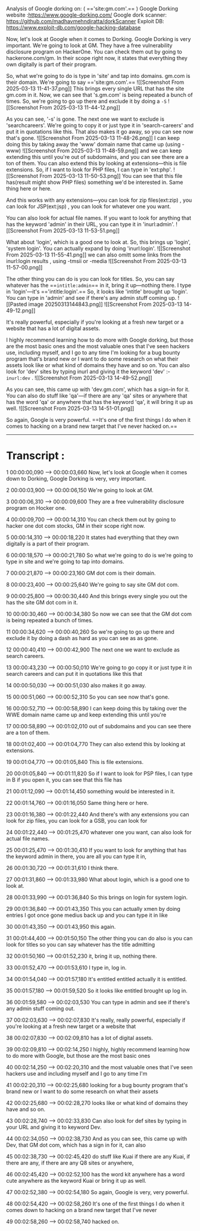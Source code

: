 
Analysis of Google dorking on: ( =='site:gm.com'.== )
Google Dorking website :https://www.google-dorking.com/
Google dork scanner: https://github.com/madhavmehndiratta/dorkScanner
Exploit DB: https://www.exploit-db.com/google-hacking-database


Now, let's look at Google when it comes to Dorking. Google Dorking is very important. We're going to look at GM. They have a free vulnerability disclosure program on HackerOne. You can check them out by going to hackerone.com/gm. In their scope right now, it states that everything they own digitally is part of their program. 



So, what we're going to do is type in 'site' and tap into domains. gm.com is their domain. We're going to say =='site:gm.com'.== 
![[Screenshot From 2025-03-13 11-41-37.png]]
This brings every single URL that has the site gm.com in it. Now, we can see that 's.gm.com' is being repeated a bunch of times. So, we're going to go up there and exclude it by doing a `-S` 
![[Screenshot From 2025-03-13 11-44-12.png]]

As you can see, '-s' is gone. The next one we want to exclude is 'searchcareers'. We're going to copy it or just type it in 'search-careers' and put it in quotations like this. That also makes it go away, so you can see now that's gone. 
![[Screenshot From 2025-03-13 11-48-26.png]]
I can keep doing this by taking away the 'www' domain name that came up (using -www) 
![[Screenshot From 2025-03-13 11-48-59.png]]
and we can keep extending this until you're out of subdomains, and you can see there are a ton of them. You can also extend this by looking at extensions—this is file extensions. So, if I want to look for PHP files, I can type in 'ext:php'. 
![[Screenshot From 2025-03-13 11-50-53.png]]
You can see that this file has(result might show PHP files) something we'd be interested in. Same thing here or here. 


And this works with any extensions—you can look for zip files(ext:zip) , you can look for JSP(ext:jsp) , you can look for whatever one you want. 


You can also look for actual file names. If you want to look for anything that has the keyword 'admin' in their URL, you can type it in 'inurl:admin'. 
![[Screenshot From 2025-03-13 11-53-51.png]]

What about 'login', which is a good one to look at. So, this brings up 'login', 'system login'. You can actually expand by doing 'inurl:login'. 
![[Screenshot From 2025-03-13 11-55-41.png]]
we can also omitt some links from the inurl:login results , using -tmsii or -media
![[Screenshot From 2025-03-13 11-57-00.png]]


The other thing you can do is you can look for titles. So, you can say whatever has the ==`intitle:admin`== in it, bring it up—nothing there. I type in 'login'—it's =='intitle:login'.== So, it looks like 'intitle' brought up 'login'. You can type in 'admin' and see if there's any admin stuff coming up.
![[Pasted image 20250313144843.png]]
![[Screenshot From 2025-03-13 14-49-12.png]]



It's really powerful, especially if you're looking at a fresh new target or a website that has a lot of digital assets. 

I highly recommend learning how to do more with Google dorking, but those are the most basic ones and the most valuable ones that I've seen hackers use, including myself, and I go to any time I'm looking for a bug bounty program that's brand new or I want to do some research on what their assets look like or what kind of domains they have and so on. You can also look for 'dev' sites by typing inurl and giving it the keyword 'dev'  :- `inurl:dev` . 
![[Screenshot From 2025-03-13 14-49-52.png]]

As you can see, this came up with 'dev.gm.com', which has a sign-in for it. You can also do stuff like 'qa'—if there are any 'qa' sites or anywhere that has the word 'qa' or anywhere that has the keyword 'qa', it will bring it up as well. 
![[Screenshot From 2025-03-13 14-51-01.png]]


So again, Google is very powerful. ==It's one of the first things I do when it comes to hacking on a brand new target that I've never hacked on.==





---

# Transcript :


1
00:00:00,090 --> 00:00:03,660
Now, let's look at Google when it comes down to Dorking, Google Dorking is very, very important.

2
00:00:03,900 --> 00:00:06,150
We're going to look at GM.

3
00:00:06,310 --> 00:00:09,600
They are a free vulnerability disclosure program on Hocker one.

4
00:00:09,700 --> 00:00:14,310
You can check them out by going to hacker one dot com stocks, GM in their scope right now.

5
00:00:14,310 --> 00:00:18,220
It states had everything that they own digitally is a part of their program.

6
00:00:18,570 --> 00:00:21,780
So what we're going to do is we're going to type in site and we're going to tap into domains.

7
00:00:21,870 --> 00:00:23,160
GM dot com is their domain.

8
00:00:23,400 --> 00:00:25,640
We're going to say site GM dot com.

9
00:00:25,800 --> 00:00:30,440
And this brings every single you out the has the site GM dot com in it.

10
00:00:30,460 --> 00:00:34,380
So now we can see that the GM dot com is being repeated a bunch of times.

11
00:00:34,620 --> 00:00:40,260
So we're going to go up there and exclude it by doing a dash as hard as you can see as as gone.

12
00:00:40,410 --> 00:00:42,900
The next one we want to exclude as search careers.

13
00:00:43,230 --> 00:00:50,010
We're going to go copy it or just type it in search careers and can put it in quotations like this that

14
00:00:50,030 --> 00:00:51,030
also makes it go away.

15
00:00:51,060 --> 00:00:52,310
So you can see now that's gone.

16
00:00:52,710 --> 00:00:58,890
I can keep doing this by taking over the WWE domain name came up and keep extending this until you're

17
00:00:58,890 --> 00:01:02,010
out of subdomains and you can see there are a ton of them.

18
00:01:02,400 --> 00:01:04,770
They can also extend this by looking at extensions.

19
00:01:04,770 --> 00:01:05,840
This is file extensions.

20
00:01:05,840 --> 00:01:11,820
So if I want to look for PSP files, I can type in B if you open it, you can see that this file has

21
00:01:12,090 --> 00:01:14,450
something would be interested in it.

22
00:01:14,760 --> 00:01:16,050
Same thing here or here.

23
00:01:16,380 --> 00:01:22,440
And there's with any extensions you can look for zip files, you can look for a GSB, you can look for

24
00:01:22,440 --> 00:01:25,470
whatever one you want, can also look for actual file names.

25
00:01:25,470 --> 00:01:30,410
If you want to look for anything that has the keyword admin in there, you are all you can type it in,

26
00:01:30,720 --> 00:01:31,610
I think there.

27
00:01:31,860 --> 00:01:33,980
What about login, which is a good one to look at.

28
00:01:33,990 --> 00:01:36,840
So this brings on login for system login.

29
00:01:36,840 --> 00:01:43,350
This you can actually xmen by doing entries I got once gone medius back up and you can type it in like

30
00:01:43,350 --> 00:01:43,950
this again.

31
00:01:44,400 --> 00:01:50,150
The other thing you can do also is you can look for titles so you can say whatever has the title admitting

32
00:01:50,160 --> 00:01:52,230
it, bring it up, nothing there.

33
00:01:52,470 --> 00:01:53,610
I type in, log in.

34
00:01:54,040 --> 00:01:57,180
It's entitled entitled actually it is entitled.

35
00:01:57,180 --> 00:01:59,520
So it looks like entitled brought up log in.

36
00:01:59,580 --> 00:02:03,530
You can type in admin and see if there's any admin stuff coming out.

37
00:02:03,630 --> 00:02:07,830
It's really, really powerful, especially if you're looking at a fresh new target or a website that

38
00:02:07,830 --> 00:02:09,810
has a lot of digital assets.

39
00:02:09,810 --> 00:02:14,250
I highly, highly recommend learning how to do more with Google, but those are the most basic ones

40
00:02:14,250 --> 00:02:20,310
and the most valuable ones that I've seen hackers use and including myself and I go to any time I'm

41
00:02:20,310 --> 00:02:25,680
looking for a bug bounty program that's brand new or I want to do some research on what their assets

42
00:02:25,680 --> 00:02:28,270
looks like or what kind of domains they have and so on.

43
00:02:28,740 --> 00:02:33,830
Can also look for def sites by typing in your URL and giving it to keyword Dev.

44
00:02:34,050 --> 00:02:38,730
And as you can see, this came up with Dev, that GM dot com, which has a sign in for it, can also

45
00:02:38,730 --> 00:02:45,420
do stuff like Kuai if there are any Kuai, if there are any, if there are any Q8 sites or anywhere,

46
00:02:45,420 --> 00:02:52,100
has the word kit anywhere has a word cute anywhere as the keyword Kuai or bring it up as well.

47
00:02:52,380 --> 00:02:54,180
So again, Google is very, very powerful.

48
00:02:54,420 --> 00:02:58,260
It's one of the first things I do when it comes down to hacking on a brand new target that I've never

49
00:02:58,260 --> 00:02:58,740
hacked on.